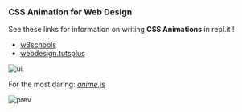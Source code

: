 ### CSS Animation for Web Design
See these links for information on writing **CSS Animations** in repl.it !
- [w3schools](https://www.w3schools.com/css/css3_animations.asp)
- [webdesign.tutsplus](https://webdesign.tutsplus.com/tutorials/a-beginners-introduction-to-css-animation--cms-21068)

![ui](https://i0.wp.com/codemyui.com/wp-content/uploads/2019/01/Rainbow-Shadow-Text-Animation.gif)

For the most daring:
[*anime*.js](https://animejs.com/)

![prev](https://freefrontend.com/assets/img/anime-js-examples/anime-js-logo-animation.gif)
